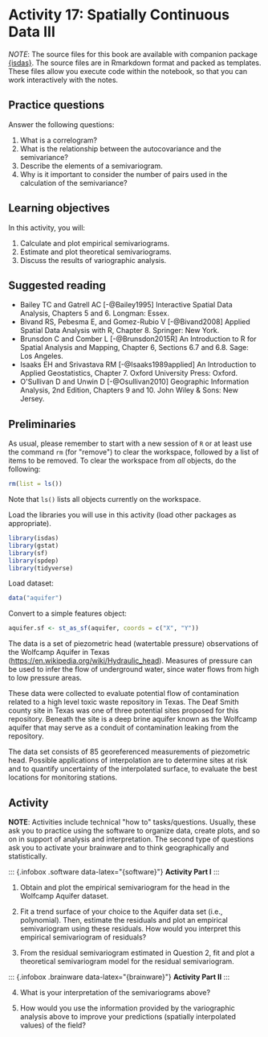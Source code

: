 # Activity 17: Spatially Continuous Data III

*NOTE*: The source files for this book are available with companion package [{isdas}](https://paezha.github.io/isdas/). The source files are in Rmarkdown format and packed as templates. These files allow you execute code within the notebook, so that you can work interactively with the notes. 

## Practice questions

Answer the following questions:

1. What is a correlogram?
2. What is the relationship between the autocovariance and the semivariance?
3. Describe the elements of a semivariogram.
4. Why is it important to consider the number of pairs used in the calculation of the semivariance?

## Learning objectives

In this activity, you will:

1. Calculate and plot empirical semivariograms.
2. Estimate and plot theoretical semivariograms.
3. Discuss the results of variographic analysis.

## Suggested reading

- Bailey TC and Gatrell AC [-@Bailey1995] Interactive Spatial Data Analysis, Chapters 5 and 6. Longman: Essex.
- Bivand RS, Pebesma E, and Gomez-Rubio V [-@Bivand2008] Applied Spatial Data Analysis with R, Chapter 8. Springer: New York.
- Brunsdon C and Comber L [-@Brunsdon2015R] An Introduction to R for Spatial Analysis and Mapping, Chapter 6, Sections 6.7 and 6.8. Sage: Los Angeles.
- Isaaks EH and Srivastava RM  [-@Isaaks1989applied] An Introduction to Applied Geostatistics, Chapter 7. Oxford University Press: Oxford.
- O'Sullivan D and Unwin D [-@Osullivan2010] Geographic Information Analysis, 2nd Edition, Chapters 9 and 10. John Wiley & Sons: New Jersey.

## Preliminaries

As usual, please remember to start with a new session of `R` or at least use the command `rm` (for "remove") to clear the workspace, followed by a list of items to be removed. To clear the workspace from _all_ objects, do the following:

``` r
rm(list = ls())
```

Note that `ls()` lists all objects currently on the workspace.

Load the libraries you will use in this activity (load other packages as appropriate). 

``` r
library(isdas)
library(gstat)
library(sf)
library(spdep)
library(tidyverse)
```

Load dataset:

``` r
data("aquifer")
```

Convert to a simple features object:

``` r
aquifer.sf <- st_as_sf(aquifer, coords = c("X", "Y"))
```

The data is a set of piezometric head (watertable pressure) observations of the Wolfcamp Aquifer in Texas (https://en.wikipedia.org/wiki/Hydraulic_head). Measures of pressure can be used to infer the flow of underground water, since water flows from high to low pressure areas.

These data were collected to evaluate potential flow of contamination related to a high level toxic waste repository in Texas. The Deaf Smith county site in Texas was one of three potential sites proposed for this repository. Beneath the site is a deep brine aquifer known as the Wolfcamp aquifer that may serve as a conduit of contamination leaking from the repository.

The data set consists of 85 georeferenced measurements of piezometric head. Possible applications of interpolation are to determine sites at risk and to quantify uncertainty of the interpolated surface, to evaluate the best locations for monitoring stations.

## Activity

**NOTE**: Activities include technical "how to" tasks/questions. Usually, these ask you to practice using the software to organize data, create plots, and so on in support of analysis and interpretation. The second type of questions ask you to activate your brainware and to think geographically and statistically.

::: {.infobox .software data-latex="{software}"}
**Activity Part I**
:::

1. Obtain and plot the empirical semivariogram for the head in the Wolfcamp Aquifer dataset.

2. Fit a trend surface of your choice to the Aquifer data set (i.e., polynomial). Then, estimate the residuals and plot an empirical semivariogram using these residuals. How would you interpret this empirical semivariogram of residuals?

3. From the residual semivariogram estimated in Question 2, fit and plot a theoretical semivariogram model for the residual semivariogram. 

::: {.infobox .brainware data-latex="{brainware}"}
**Activity Part II**
:::

4. What is your interpretation of the semivariograms above?

5. How would you use the information provided by the variographic analysis above to improve your predictions (spatially interpolated values) of the field?
